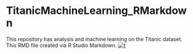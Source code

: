 # TitanicMachineLearning_RMarkdown
This repository has analysis and machine learning on the Titanic dataset. This RMD file created via R Studio Markdown.
<a href="https://ibb.co/fk5hn3R"><img src="https://i.ibb.co/N9P8m0h/t.png" alt="t" border="0"></a>
